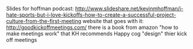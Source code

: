 Slides for hoffman podcast:
http://www.slideshare.net/kevinmhoffman/i-hate-sports-but-i-love-kickoffs-how-to-create-a-successful-project-culture-from-the-first-meeting
website that goes with it: http://goodkickoffmeetings.com/ there is a book from
amazon "how to make meetings work" that KH recommends Happy cog "design" thier
kick off meetings
